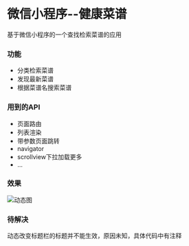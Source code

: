 ﻿# 微信小程序--健康菜谱
基于微信小程序的一个查找检索菜谱的应用
### 功能
* 分类检索菜谱
* 发现最新菜谱
* 根据菜谱名搜索菜谱

### 用到的API
* 页面路由
* 列表渲染
* 带参数页面跳转
* navigator
* scrollview下拉加载更多
* ...



### 效果

![动态图](./res/gif/demo.gif)

### 待解决
动态改变标题栏的标题并不能生效，原因未知，具体代码中有注释
